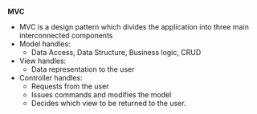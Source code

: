 **MVC**

* MVC is a design pattern which divides the application into three main interconnected components
* Model handles:
  * Data Access, Data Structure, Business logic, CRUD
* View handles:
  * Data representation to the user
* Controller handles:
  * Requests from the user
  * Issues commands and modifies the model
  * Decides which view to be returned to the user.